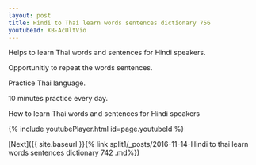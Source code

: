 ```yaml
---
layout: post
title: Hindi to Thai learn words sentences dictionary 756 
youtubeId: XB-AcUltVio
---
```

 
 
Helps to learn Thai words and sentences for Hindi speakers.

Opportunitiy to repeat the words sentences. 

Practice Thai language. 
 
10 minutes practice every day. 
 
How to learn Thai words and sentences for Hindi speakers 
 
{% include youtubePlayer.html id=page.youtubeId %}
 
 
[Next]({{ site.baseurl }}{% link  split1/_posts/2016-11-14-Hindi to thai learn words sentences dictionary 742 .md%})
 
